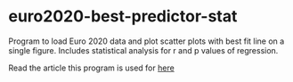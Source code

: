 # euro2020-best-predictor-stat
Program to load Euro 2020 data and plot scatter plots with best fit line on a single figure. Includes statistical analysis for r and p values of regression.

Read the article this program is used for [here](https://medium.com/@patel.dea/what-were-the-best-predictors-of-euro-2020-a54e45b10e11)
